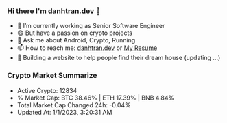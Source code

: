 ### Hi there I'm danhtran.dev 👋

- 🔭 I’m currently working as Senior Software Engineer
- 😄 But have a passion on crypto projects
- 💬 Ask me about Android, Crypto, Running 
- 📫 How to reach me: <a href="https://danhtran.dev" target="_blank">danhtran.dev</a> or <a href="Dan-Resume.pdf" target="_blank">My Resume</a>
- 🌱 Building a website to help people find their dream house (updating ...)

### Crypto Market Summarize
- Active Crypto: 12834
- % Market Cap: BTC 38.46% | ETH 17.39% | BNB 4.84%
- Total Market Cap Changed 24h: -0.04%
- Updated At: 1/1/2023, 3:20:31 AM
